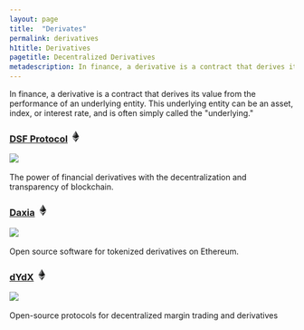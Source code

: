 ```yaml
---
layout: page
title:  "Derivates"
permalink: derivatives
h1title: Derivatives
pagetitle: Decentralized Derivatives   
metadescription: In finance, a derivative is a contract that derives its value from the performance of an underlying entity. This underlying entity can be an asset, index, or interest rate, and is often simply called the underlying.
---
```


In finance, a derivative is a contract that derives its value from the performance of an underlying entity. This underlying entity can be an asset, index, or interest rate, and is often simply called the "underlying."

### [DSF Protocol](https://dsfprotocol.com/) ![](/images/ether.png)

![](//image.thum.io/get/width/500/crop/600/https://dsfprotocol.com/)

The power of financial derivatives with the decentralization and transparency of blockchain.

### [Daxia](https://www.daxia.us/) ![](/images/ether.png)

![](//image.thum.io/get/width/500/crop/600/https://www.daxia.us/)

Open source software for tokenized derivatives on Ethereum.

### [dYdX](https://dydx.exchange/) ![](/images/ether.png)

![](//image.thum.io/get/width/500/crop/600/https://dydx.exchange/)

Open-source protocols for decentralized margin trading and derivatives

